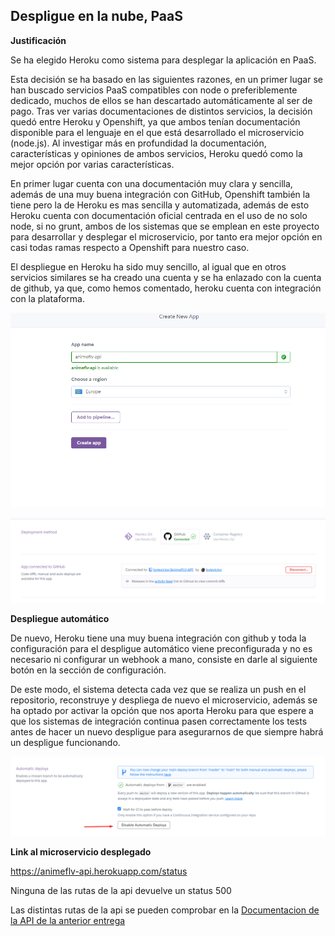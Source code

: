 ## Despligue en la nube, PaaS

**Justificación**

Se ha elegido Heroku como sistema para desplegar la aplicación en PaaS.

Esta decisión se ha basado en las siguientes razones, en un primer lugar se han buscado servicios PaaS compatibles con node o preferiblemente dedicado, muchos de ellos se han descartado automáticamente al ser de pago.
Tras ver varias documentaciones de distintos servicios, la decisión quedó entre Heroku y Openshift, ya que ambos tenían documentación disponible para el lenguaje en el que está desarrollado el microservicio (node.js). Al investigar más en profundidad la documentación, características y opiniones de ambos servicios, Heroku quedó como la mejor opción por varias características.

En primer lugar cuenta con una documentación muy clara y sencilla, además de una muy buena integración con GitHub, Openshift también la tiene pero la de Heroku es mas sencilla y automatizada, además de esto Heroku cuenta con documentación oficial centrada en el uso de no solo node, si no grunt, ambos de los sistemas que se emplean en este proyecto para desarrollar y desplegar el microservicio, por tanto era mejor opción en casi todas ramas respecto a Openshift para nuestro caso.

El despliegue en Heroku ha sido muy sencillo, al igual que en otros servicios similares se ha creado una cuenta y se ha enlazado con la cuenta de github, ya que, como hemos comentado, heroku cuenta con integración con la plataforma.

![](img/app.png)

![](img/conectado.png)

**Despliegue automático**

De nuevo, Heroku tiene una muy buena integración con github y toda la configuración para el despligue automático viene preconfigurada y no es necesario ni configurar un webhook a mano, consiste en darle al siguiente botón en la sección de configuración. 

De este modo, el sistema detecta cada vez que se realiza un push en el repositorio, reconstruye y despliega de nuevo el microservicio, además se ha optado por activar la opción que nos aporta Heroku para que espere a que los sistemas de integración continua pasen correctamente los tests antes de hacer un nuevo despligue para asegurarnos de que siempre habrá un despligue funcionando.

![](img/despliegue_autom.png)

**Link al microservicio desplegado**

https://animeflv-api.herokuapp.com/status

Ninguna de las rutas de la api devuelve un status 500

Las distintas rutas de la api se pueden comprobar en la [Documentacion de la API de la anterior entrega](https://github.com/bytevictor/AnimeFLV-API/tree/master/docs/microservicio#microservicio-con-expressjs) 